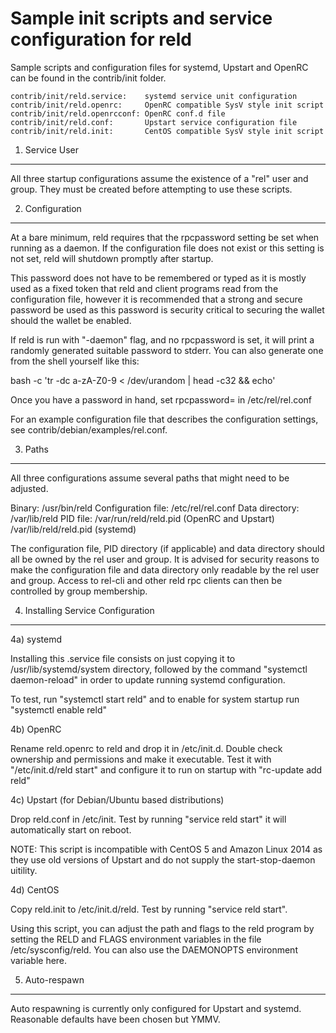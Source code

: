 Sample init scripts and service configuration for reld
==========================================================

Sample scripts and configuration files for systemd, Upstart and OpenRC
can be found in the contrib/init folder.

    contrib/init/reld.service:    systemd service unit configuration
    contrib/init/reld.openrc:     OpenRC compatible SysV style init script
    contrib/init/reld.openrcconf: OpenRC conf.d file
    contrib/init/reld.conf:       Upstart service configuration file
    contrib/init/reld.init:       CentOS compatible SysV style init script

1. Service User
---------------------------------

All three startup configurations assume the existence of a "rel" user
and group.  They must be created before attempting to use these scripts.

2. Configuration
---------------------------------

At a bare minimum, reld requires that the rpcpassword setting be set
when running as a daemon.  If the configuration file does not exist or this
setting is not set, reld will shutdown promptly after startup.

This password does not have to be remembered or typed as it is mostly used
as a fixed token that reld and client programs read from the configuration
file, however it is recommended that a strong and secure password be used
as this password is security critical to securing the wallet should the
wallet be enabled.

If reld is run with "-daemon" flag, and no rpcpassword is set, it will
print a randomly generated suitable password to stderr.  You can also
generate one from the shell yourself like this:

bash -c 'tr -dc a-zA-Z0-9 < /dev/urandom | head -c32 && echo'

Once you have a password in hand, set rpcpassword= in /etc/rel/rel.conf

For an example configuration file that describes the configuration settings,
see contrib/debian/examples/rel.conf.

3. Paths
---------------------------------

All three configurations assume several paths that might need to be adjusted.

Binary:              /usr/bin/reld
Configuration file:  /etc/rel/rel.conf
Data directory:      /var/lib/reld
PID file:            /var/run/reld/reld.pid (OpenRC and Upstart)
                     /var/lib/reld/reld.pid (systemd)

The configuration file, PID directory (if applicable) and data directory
should all be owned by the rel user and group.  It is advised for security
reasons to make the configuration file and data directory only readable by the
rel user and group.  Access to rel-cli and other reld rpc clients
can then be controlled by group membership.

4. Installing Service Configuration
-----------------------------------

4a) systemd

Installing this .service file consists on just copying it to
/usr/lib/systemd/system directory, followed by the command
"systemctl daemon-reload" in order to update running systemd configuration.

To test, run "systemctl start reld" and to enable for system startup run
"systemctl enable reld"

4b) OpenRC

Rename reld.openrc to reld and drop it in /etc/init.d.  Double
check ownership and permissions and make it executable.  Test it with
"/etc/init.d/reld start" and configure it to run on startup with
"rc-update add reld"

4c) Upstart (for Debian/Ubuntu based distributions)

Drop reld.conf in /etc/init.  Test by running "service reld start"
it will automatically start on reboot.

NOTE: This script is incompatible with CentOS 5 and Amazon Linux 2014 as they
use old versions of Upstart and do not supply the start-stop-daemon uitility.

4d) CentOS

Copy reld.init to /etc/init.d/reld. Test by running "service reld start".

Using this script, you can adjust the path and flags to the reld program by
setting the RELD and FLAGS environment variables in the file
/etc/sysconfig/reld. You can also use the DAEMONOPTS environment variable here.

5. Auto-respawn
-----------------------------------

Auto respawning is currently only configured for Upstart and systemd.
Reasonable defaults have been chosen but YMMV.
